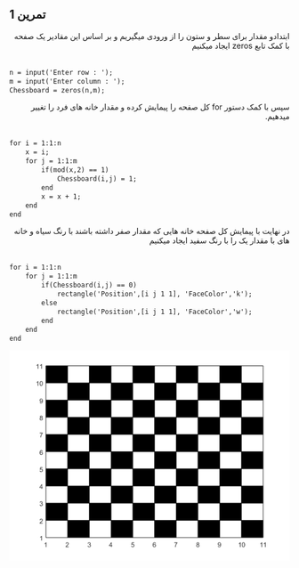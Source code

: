 ## تمرین 1
<div dir='rtl'>
ابتدادو مقدار برای سطر و ستون را از ورودی میگیریم و بر اساس این مقادیر یک صفحه با کمک تابع zeros ایجاد میکنیم  
</div>
</br>

```
n = input('Enter row : ');
m = input('Enter column : ');
Chessboard = zeros(n,m);
```
<div dir='rtl'>
  سپس با کمک دستور for کل صفحه را پیمایش کرده و مقدار خانه های فرد را تغییر میدهیم.
</div>
</br>

```
for i = 1:1:n
    x = i;
    for j = 1:1:m
        if(mod(x,2) == 1)
            Chessboard(i,j) = 1;
        end
        x = x + 1;
    end
end
```
<div dir='rtl'>
  در نهایت با پیمایش کل صفحه خانه هایی که مقدار صفر داشته باشند با رنگ سیاه و خانه های با مقدار یک را با رنگ سفید ایجاد میکنیم
</div>
</br>

```
for i = 1:1:n
    for j = 1:1:m
        if(Chessboard(i,j) == 0)
            rectangle('Position',[i j 1 1], 'FaceColor','k');
        else
            rectangle('Position',[i j 1 1], 'FaceColor','w');
        end
    end
end
```

![خروجی کد :](p1.png)
